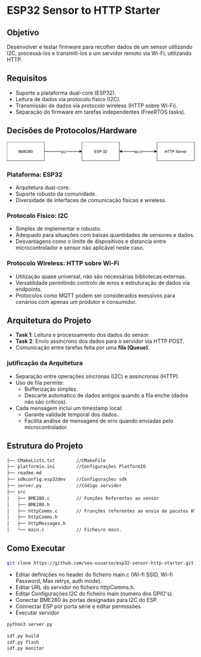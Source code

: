 # ESP32 Sensor to HTTP Starter

## Objetivo

Desenvolver e testar firmware para recolher dados de um sensor utilizando I2C, processá-los e transmiti-los a um servidor remoto via Wi-Fi, utilizando HTTP.

## Requisitos

- Suporte a plataforma dual-core (ESP32).
- Leitura de dados via protocolo físico (I2C).
- Transmissão de dados via protocolo wireless (HTTP sobre Wi-Fi).
- Separação do firmware em tarefas independentes (FreeRTOS tasks).

## Decisões de Protocolos/Hardware

![Esquema Completo](/imgs/hardwareProtocols.png "Esquema Completo")

### Plataforma: ESP32

- Arquitetura dual-core.
- Suporte robusto da comunidade.
- Diversidade de interfaces de comunicação físicas e wireless.

### Protocolo Físico: I2C

- Simples de implementar e robusto.
- Adequado para situações com baixas quantidades de sensores e dados.
- Desvantagens como o limite de dispositivos e distancia entre microcontrolador e sensor não aplicável neste caso.

### Protocolo Wireless: HTTP sobre Wi-Fi

- Utilização quase universal, não são necessárias bibliotecas externas.
- Versatilidade permitindo controlo de erros e estruturação de dados via endpoints.
- Protocolos como MQTT podem ser considerados exessivos para cenários com apenas um produtor e consumidor.

## Arquitetura do Projeto

- **Task 1**: Leitura e processamento dos dados do sensor.
- **Task 2**: Envio assíncrono dos dados para o servidor via HTTP POST.
- Comunicação entre tarefas feita por uma **fila (Queue)**.

### jutificação da Arquitetura

- Separação entre operações síncronas (I2C) e assíncronas (HTTP).
- Uso de fila permite:
  - Bufferização simples.
  - Descarte automático de dados antigos quando a fila enche (dados não são críticos).
- Cada mensagem inclui um timestamp local:
  - Garante validade temporal dos dados.
  - Facilita análise de mensagens de erro quando enviadas pelo microcontrolador.

## Estrutura do Projeto

```bash
├── CMakeLists.txt        //CMakeFile 
├── platformio.ini        //Configurações PlatformIO
├── readme.md
├── sdkconfig.esp32dev    //Configurações sdk 
├── server.py             //Código servidor
├── src
│   ├── BME280.c          // Funções Referentes ao sensor
│   ├── BME280.h
│   ├── httpComms.c       // Frunções referentes ao envio de pacotes HTTP
│   ├── httpComms.h
│   ├── httpMessages.h   
│   └── main.c            // Ficheiro main.
```

## Como Executar

```bash
git clone https://github.com/seu-usuario/esp32-sensor-http-starter.git
```

- Editar definições no header do ficheiro main.c (Wi-fi SSID, Wi-fi Password, Max retrys, auth mode).
- Editar URL do servidor no ficheiro httpComms.h.
- Editar Configurações I2C do ficheiro main (numero dos GPIO's).
- Conectar BME280 ás portas designadas para I2C do ESP.
- Connectar ESP por porta série e editar permissões
- Executar servidor

```bash
python3 server.py
```

```bash
idf.py build
idf.py flash
idf.py monitor
```
